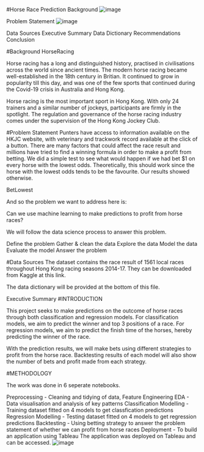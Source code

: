 #Horse Race Prediction
Background
![image](https://github.com/Parikshitnh72/Horse_prediction/assets/153513327/8c4b2743-0f43-4129-9dd0-0d7a3f7de3a4)

Problem Statement
![image](https://github.com/Parikshitnh72/Horse_prediction/assets/153513327/76c0fd83-e5e0-4fc2-b82b-ed8e437702fb)

Data Sources
Executive Summary
Data Dictionary
Recommendations
Conclusion

#Background
HorseRacing

Horse racing has a long and distinguished history, practised in civilisations across the world since ancient times. The modern horse racing became well-established in the 18th century in Britian. It continued to grow in popularity till this day, and was one of the few sports that continued during the Covid-19 crisis in Australia and Hong Kong.

Horse racing is the most important sport in Hong Kong. With only 24 trainers and a similar number of jockeys, participants are firmly in the spotlight. The regulation and governance of the horse racing industry comes under the supervision of the Hong Kong Jockey Club.

#Problem Statement
Punters have access to information available on the HKJC website, with veterinary and trackwork record available at the click of a button. There are many factors that could affect the race result and millions have tried to find a winning formula in order to make a profit from betting. We did a simple test to see what would happen if we had bet $1 on every horse with the lowest odds. Theoretically, this should work since the horse with the lowest odds tends to be the favourite. Our results showed otherwise.

BetLowest

And so the problem we want to address here is:

Can we use machine learning to make predictions to profit from horse races?

We will follow the data science process to answer this problem.

Define the problem
Gather & clean the data
Explore the data
Model the data
Evaluate the model
Answer the problem

#Data Sources
The dataset contains the race result of 1561 local races throughout Hong Kong racing seasons 2014-17. They can be downloaded from Kaggle at this link.

The data dictionary will be provided at the bottom of this file.

Executive Summary
#INTRODUCTION

This project seeks to make predictions on the outcome of horse races through both classification and regression models. For classification models, we aim to predict the winner and top 3 positions of a race. For regression models, we aim to predict the finish time of the horses, hereby predicting the winner of the race.

With the prediction results, we will make bets using different strategies to profit from the horse race. Backtesting results of each model will also show the number of bets and profit made from each strategy.

#METHODOLOGY

The work was done in 6 seperate notebooks.

Preprocessing - Cleaning and tidying of data, Feature Engineering
EDA - Data visualisation and analysis of key patterns
Classification Modelling - Training dataset fitted on 4 models to get classfication predictions
Regression Modelling - Testing dataset fitted on 4 models to get regression predictions
Backtesting - Using betting strategy to answer the problem statement of whether we can profit from horse races
Deployment - To build an application using Tableau
The application was deployed on Tableau and can be accessed. 
![image](https://github.com/Parikshitnh72/Horse_prediction/assets/153513327/e5e722e7-9dc7-479d-999e-5cf43ca3b199)


